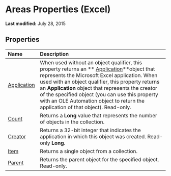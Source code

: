 
# Areas Properties (Excel)

 **Last modified:** July 28, 2015


## Properties



|**Name**|**Description**|
|:-----|:-----|
| [Application](317f3083-6f65-e085-c370-1ae6c3b31b78.md)|When used without an object qualifier, this property returns an  ** [Application](19b73597-5cf9-4f56-8227-b5211f657f6f.md)**object that represents the Microsoft Excel application. When used with an object qualifier, this property returns an  **Application** object that represents the creator of the specified object (you can use this property with an OLE Automation object to return the application of that object). Read-only.|
| [Count](c3c91bed-d3dd-7ffd-94be-f61cc3b973b7.md)|Returns a  **Long** value that represents the number of objects in the collection.|
| [Creator](0a612f3d-437c-95f2-ea15-042017ba941b.md)|Returns a 32-bit integer that indicates the application in which this object was created. Read-only  **Long**.|
| [Item](92b544c5-9122-f4d6-f22a-f5b21c7d6596.md)|Returns a single object from a collection.|
| [Parent](7af01c6d-a8d7-faa3-df95-ac4052b2e4f2.md)|Returns the parent object for the specified object. Read-only.|

